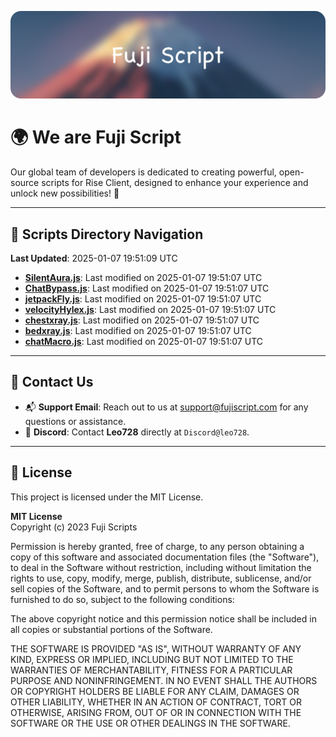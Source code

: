 ![Banner](.github/b.webp)

# 🌍 **We are Fuji Script**

Our global team of developers is dedicated to creating powerful, open-source scripts for Rise Client, designed to enhance your experience and unlock new possibilities! 🌟

---
<!-- SCRIPTS_NAVIGATION_START -->
## 📂 **Scripts Directory Navigation**

**Last Updated**: 2025-01-07 19:51:09 UTC

- **[SilentAura.js](scripts/SilentAura.js)**: Last modified on 2025-01-07 19:51:07 UTC
- **[ChatBypass.js](scripts/ChatBypass.js)**: Last modified on 2025-01-07 19:51:07 UTC
- **[jetpackFly.js](scripts/jetpackFly.js)**: Last modified on 2025-01-07 19:51:07 UTC
- **[velocityHylex.js](scripts/velocityHylex.js)**: Last modified on 2025-01-07 19:51:07 UTC
- **[chestxray.js](scripts/chestxray.js)**: Last modified on 2025-01-07 19:51:07 UTC
- **[bedxray.js](scripts/bedxray.js)**: Last modified on 2025-01-07 19:51:07 UTC
- **[chatMacro.js](scripts/chatMacro.js)**: Last modified on 2025-01-07 19:51:07 UTC

<!-- SCRIPTS_NAVIGATION_END -->

---

## 💬 **Contact Us**  
- 📬 **Support Email**: Reach out to us at [support@fujiscript.com](mailto:support@fujiscript.com) for any questions or assistance.  
- 💬 **Discord**: Contact **Leo728** directly at `Discord@leo728`.

---

## 📜 **License**

This project is licensed under the MIT License.  

**MIT License**  
Copyright (c) 2023 Fuji Scripts  

Permission is hereby granted, free of charge, to any person obtaining a copy of this software and associated documentation files (the "Software"), to deal in the Software without restriction, including without limitation the rights to use, copy, modify, merge, publish, distribute, sublicense, and/or sell copies of the Software, and to permit persons to whom the Software is furnished to do so, subject to the following conditions:  

The above copyright notice and this permission notice shall be included in all copies or substantial portions of the Software.  

THE SOFTWARE IS PROVIDED "AS IS", WITHOUT WARRANTY OF ANY KIND, EXPRESS OR IMPLIED, INCLUDING BUT NOT LIMITED TO THE WARRANTIES OF MERCHANTABILITY, FITNESS FOR A PARTICULAR PURPOSE AND NONINFRINGEMENT. IN NO EVENT SHALL THE AUTHORS OR COPYRIGHT HOLDERS BE LIABLE FOR ANY CLAIM, DAMAGES OR OTHER LIABILITY, WHETHER IN AN ACTION OF CONTRACT, TORT OR OTHERWISE, ARISING FROM, OUT OF OR IN CONNECTION WITH THE SOFTWARE OR THE USE OR OTHER DEALINGS IN THE SOFTWARE.  
